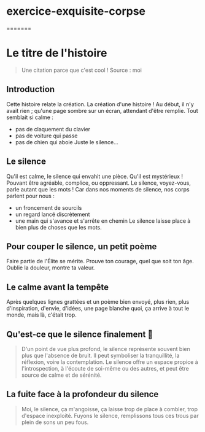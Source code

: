 # exercice-exquisite-corpse
=======
# Le titre de l'histoire
> Une citation parce que c'est cool ! Source : moi
## Introduction
Cette histoire relate la création. La création d'une histoire ! Au début, il n'y avait rien ; qu'une page sombre sur un écran, attendant d'être remplie.
Tout semblait si calme :
- pas de claquement du clavier
- pas de voiture qui passe
- pas de chien qui aboie
Juste le silence...
## Le silence
Qu'il est calme, le silence qui envahit une pièce. Qu'il est mystérieux ! Pouvant être agréable, complice, ou oppressant. Le silence, voyez-vous, parle autant que les mots !
Car dans nos moments de silence, nos corps parlent pour nous :
- un froncement de sourcils
- un regard lancé discrètement
- une main qui s'avance et s'arrête en chemin
Le silence laisse place à bien plus de choses que les mots.

## Pour couper le silence, un petit poème
Faire partie de l'Élite se mérite. 
Prouve ton courage, quel que soit ton âge. 
Oublie la douleur, montre ta valeur.

## Le calme avant la tempête
Après quelques lignes grattées et un poème bien envoyé, plus rien, plus d'inspiration, d'envie, d'idées, une page blanche quoi, ça arrive à tout le monde, mais là, c'était trop.

## Qu'est-ce que le silence finalement 🧐
> D'un point de vue plus profond, le silence représente souvent bien plus que l'absence de bruit. Il peut symboliser la tranquillité, la réflexion, voire la contemplation. Le silence offre un espace propice à l'introspection, à l'écoute de soi-même ou des autres, et peut être source de calme et de sérénité.

## La fuite face à la profondeur du silence
> Moi, le silence, ça m'angoisse, ça laisse trop de place à combler, trop d'espace inexploité.
Fuyons le silence, remplissons tous ces trous par plein de sons un peu fous.